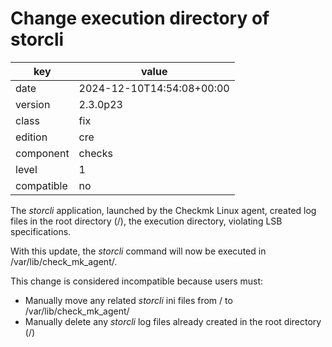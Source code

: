 [//]: # (werk v2)
# Change execution directory of storcli

key        | value
---------- | ---
date       | 2024-12-10T14:54:08+00:00
version    | 2.3.0p23
class      | fix
edition    | cre
component  | checks
level      | 1
compatible | no

The *storcli* application, launched by the Checkmk Linux agent, created log files in the root directory (/),
the execution directory, violating LSB specifications.

With this update, the *storcli* command will now be executed in /var/lib/check_mk_agent/.

This change is considered incompatible because users must:
- Manually move any related *storcli* ini files from / to /var/lib/check_mk_agent/
- Manually delete any *storcli* log files already created in the root directory (/)

